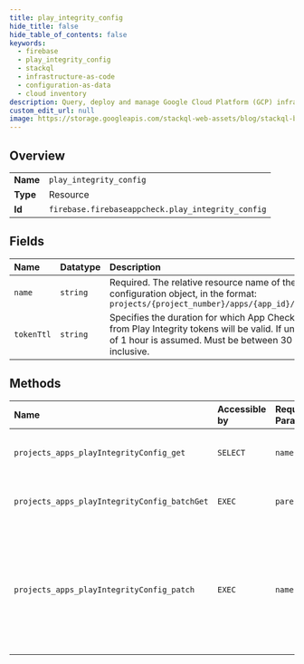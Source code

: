 ```yaml
---
title: play_integrity_config
hide_title: false
hide_table_of_contents: false
keywords:
  - firebase
  - play_integrity_config
  - stackql
  - infrastructure-as-code
  - configuration-as-data
  - cloud inventory
description: Query, deploy and manage Google Cloud Platform (GCP) infrastructure and resources using SQL
custom_edit_url: null
image: https://storage.googleapis.com/stackql-web-assets/blog/stackql-blog-post-featured-image.png
---
```

  
    

## Overview
<table><tbody>
<tr><td><b>Name</b></td><td><code>play_integrity_config</code></td></tr>
<tr><td><b>Type</b></td><td>Resource</td></tr>
<tr><td><b>Id</b></td><td><code>firebase.firebaseappcheck.play_integrity_config</code></td></tr>
</tbody></table>

## Fields
| Name | Datatype | Description |
|:-----|:---------|:------------|
| `name` | `string` | Required. The relative resource name of the Play Integrity configuration object, in the format: ``` projects/{project_number}/apps/{app_id}/playIntegrityConfig ``` |
| `tokenTtl` | `string` | Specifies the duration for which App Check tokens exchanged from Play Integrity tokens will be valid. If unset, a default value of 1 hour is assumed. Must be between 30 minutes and 7 days, inclusive. |
## Methods
| Name | Accessible by | Required Params | Description |
|:-----|:--------------|:----------------|:------------|
| `projects_apps_playIntegrityConfig_get` | `SELECT` | `name` | Gets the PlayIntegrityConfig for the specified app. |
| `projects_apps_playIntegrityConfig_batchGet` | `EXEC` | `parent` | Atomically gets the PlayIntegrityConfigs for the specified list of apps. |
| `projects_apps_playIntegrityConfig_patch` | `EXEC` | `name` | Updates the PlayIntegrityConfig for the specified app. While this configuration is incomplete or invalid, the app will be unable to exchange Play Integrity tokens for App Check tokens. |
